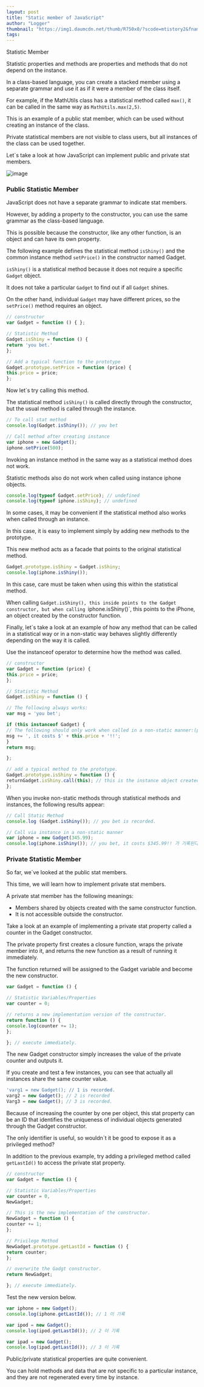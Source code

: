 ```yaml
---
layout: post
title: "Static member of JavaScript"
author: "Logger"
thumbnail: "https://img1.daumcdn.net/thumb/R750x0/?scode=mtistory2&fname=https%3A%2F%2Ft1.daumcdn.net%2Fcfile%2Ftistory%2F25367D465817198104"
tags: 
---
```



Statistic Member

Statistic properties and methods are properties and methods that do not depend on the instance.

In a class-based language, you can create a stacked member using a separate grammar and use it as if it were a member of the class itself.

For example, if the MathUtils class has a statistical method called `max()`, it can be called in the same way as `MathUtils.max(2,5)`.

This is an example of a public stat member, which can be used without creating an instance of the class.

Private statistical members are not visible to class users, but all instances of the class can be used together.

Let`s take a look at how JavaScript can implement public and private stat members.

![image](https://t1.daumcdn.net/cfile/tistory/25367D465817198104)

### Public Statistic Member

JavaScript does not have a separate grammar to indicate stat members.

However, by adding a property to the constructor, you can use the same grammar as the class-based language.

This is possible because the constructor, like any other function, is an object and can have its own property.

The following example defines the statistical method `isShiny()` and the common instance method `setPrice()` in the constructor named Gadget.

`isShiny()` is a statistical method because it does not require a specific `Gadget` object.

It does not take a particular `Gadget` to find out if all `Gadget` shines.

On the other hand, individual `Gadget` may have different prices, so the `setPrice()` method requires an object.

```js
// constructor
var Gadget = function () { };

// Statistic Method
Gadget.isShiny = function () {
return 'you bet.'
};

// Add a typical function to the prototype
Gadget.prototype.setPrice = function (price) {
this.price = price;
};
```

Now let`s try calling this method.

The statistical method `isShiny()` is called directly through the constructor, but the usual method is called through the instance.

```js
// To call stat method
console.log(Gadget.isShiny()); // you bet

// Call method after creating instance
var iphone = new Gadget();
iphone.setPrice(500);
```

Invoking an instance method in the same way as a statistical method does not work.

Statistic methods also do not work when called using instance iphone objects.

```js
console.log(typeof Gadget.setPrice); // undefined
console.log(typeof iphone.isShiny); // undefined
```

In some cases, it may be convenient if the statistical method also works when called through an instance.

In this case, it is easy to implement simply by adding new methods to the prototype.

This new method acts as a facade that points to the original statistical method.

```js
Gadget.prototype.isShiny = Gadget.isShiny;
console.log(iphone.isShiny());
```

In this case, care must be taken when using this within the statistical method.

When calling `Gadget.isShiny(), this inside points to the Gadget constructor, but when calling `iphone.isShiny()`, this points to the iPhone, an object created by the constructor function.

Finally, let`s take a look at an example of how any method that can be called in a statistical way or in a non-static way behaves slightly differently depending on the way it is called.

Use the instanceof operator to determine how the method was called.

```js
// constructor
var Gadget = function (price) {
this.price = price;
};

// Statistic Method
Gadget.isShiny = function () {

// The following always works:
var msg = 'you bet';

if (this instanceof Gadget) {
// The following should only work when called in a non-static manner:(point to instance member)
msg += ', it costs $' + this.price + '!!';
}
return msg;

};

// add a typical method to the prototype.
Gadget.prototype.isShiny = function () {
returnGadget.isShiny.call(this); // this is the instance object created by the constructor function.
};
```

When you invoke non-static methods through statistical methods and instances, the following results appear:

```js
// Call Static Method
console.log (Gadget.isShiny()); // you bet is recorded.

// Call via instance in a non-static manner
var iphone = new Gadget(345.99);
console.log(iphone.isShiny()); // you bet, it costs $345.99!! 가 기록된다.
```

### Private Statistic Member

So far, we`ve looked at the public stat members.

This time, we will learn how to implement private stat members.

A private stat member has the following meanings:

- Members shared by objects created with the same constructor function.
- It is not accessible outside the constructor.

Take a look at an example of implementing a private stat property called a counter in the Gadget constructor.

The private property first creates a closure function, wraps the private member into it, and returns the new function as a result of running it immediately.

The function returned will be assigned to the Gadget variable and become the new constructor.

```js
var Gadget = function () {

// Statistic Variables/Properties
var counter = 0;

// returns a new implementation version of the constructor.
return function () {
console.log(counter += 1);
};

}; // execute immediately.
```

The new Gadget constructor simply increases the value of the private counter and outputs it.

If you create and test a few instances, you can see that actually all instances share the same counter value.

```js
'varg1 = new Gadget(); // 1 is recorded.
varg2 = new Gadget(); // 2 is recorded
Varg3 = new Gadget(); // 3 is recorded.
```

Because of increasing the counter by one per object, this stat property can be an ID that identifies the uniqueness of individual objects generated through the Gadget constructor.

The only identifier is useful, so wouldn`t it be good to expose it as a privileged method?

In addition to the previous example, try adding a privileged method called `getLastId()` to access the private stat property.

```js
// constructor
var Gadget = function () {

// Statistic Variables/Properties
var counter = 0,
NewGadget;

// This is the new implementation of the constructor.
NewGadget = function () {
counter += 1;
};

// Privilege Method
NewGadget.prototype.getLastId = function () {
return counter;
};

// overwrite the Gadgt constructor.
return NewGadget;

}; // execute immediately.
```

Test the new version below.

```js
var iphone = new Gadget();
console.log(iphone.getLastId()); // 1 이 기록

var ipod = new Gadget();
console.log(ipod.getLastId()); // 2 이 기록

var ipad = new Gadget();
console.log(ipad.getLastId()); // 3 이 기록
```

Public/private statistical properties are quite convenient.

You can hold methods and data that are not specific to a particular instance, and they are not regenerated every time by instance.
